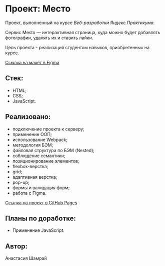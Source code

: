 # Проект: Место

Проект, выполненный на курсе *Веб-разработки Яндекс.Практикума.*

Cервис Mesto — интерактивная страница, куда можно будет добавлять фотографии, удалять их и ставить лайки.

Цель проекта - реализация студентом навыков, приобретенных на курсе.

[Ссылка на макет в Figma](https://www.figma.com/file/2cn9N9jSkmxD84oJik7xL7/JavaScript.-Sprint-4?node-id=0%3A1)

## Стек:
- HTML;
- CSS;
- JavaScript.

## Реализовано:
- подключение проекта к серверу;
- применение ООП;
- использование Webpack;
- методология БЭМ;
- файловая структура по БЭМ (Nested);
- соблюдение семантики;
- позиционирование элементов;
- flexbox-верстка;
- grid;
- адаптивная верстка;
- pop-up;
- формы и валидация форм;
- работа с Figma.


[Ссылка на проект в GitHub Pages](https://nastiashh.github.io/mesto/)

## Планы по доработке:
- Применение JavaScript.

## Автор:
Анастасия Шамрай

